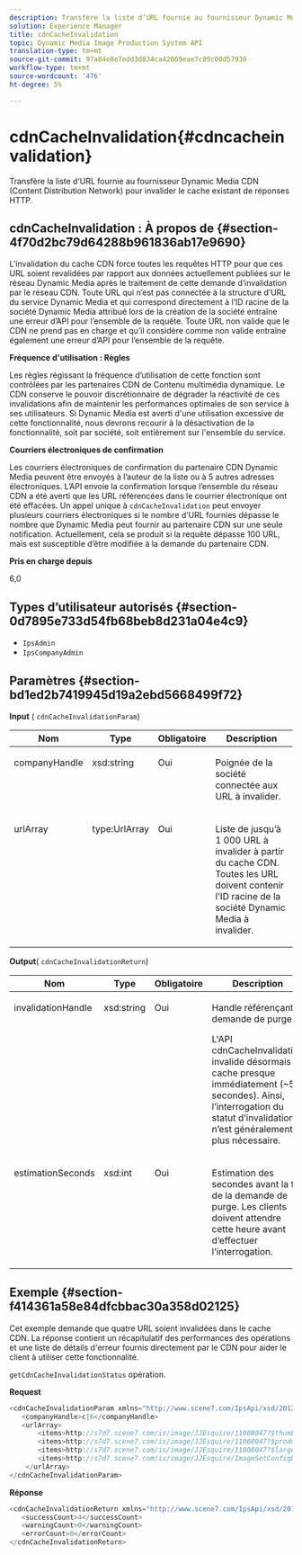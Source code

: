 ```yaml
---
description: Transfère la liste d’URL fournie au fournisseur Dynamic Media CDN (Content Distribution Network) pour invalider le cache existant de réponses HTTP.
solution: Experience Manager
title: cdnCacheInvalidation
topic: Dynamic Media Image Production System API
translation-type: tm+mt
source-git-commit: 97a84e8e7edd3d834ca42069eae7c09c00d57938
workflow-type: tm+mt
source-wordcount: '476'
ht-degree: 5%

---
```



# cdnCacheInvalidation{#cdncacheinvalidation}

Transfère la liste d’URL fournie au fournisseur Dynamic Media CDN (Content Distribution Network) pour invalider le cache existant de réponses HTTP.

## cdnCacheInvalidation : À propos de {#section-4f70d2bc79d64288b961836ab17e9690}

L’invalidation du cache CDN force toutes les requêtes HTTP pour que ces URL soient revalidées par rapport aux données actuellement publiées sur le réseau Dynamic Media après le traitement de cette demande d’invalidation par le réseau CDN. Toute URL qui n’est pas connectée à la structure d’URL du service Dynamic Media et qui correspond directement à l’ID racine de la société Dynamic Media attribué lors de la création de la société entraîne une erreur d’API pour l’ensemble de la requête. Toute URL non valide que le CDN ne prend pas en charge et qu’il considère comme non valide entraîne également une erreur d’API pour l’ensemble de la requête.

**Fréquence d&#39;utilisation : Règles**

Les règles régissant la fréquence d’utilisation de cette fonction sont contrôlées par les partenaires CDN de Contenu multimédia dynamique. Le CDN conserve le pouvoir discrétionnaire de dégrader la réactivité de ces invalidations afin de maintenir les performances optimales de son service à ses utilisateurs. Si Dynamic Media est averti d&#39;une utilisation excessive de cette fonctionnalité, nous devrons recourir à la désactivation de la fonctionnalité, soit par société, soit entièrement sur l&#39;ensemble du service.

**Courriers électroniques de confirmation**

Les courriers électroniques de confirmation du partenaire CDN Dynamic Media peuvent être envoyés à l’auteur de la liste ou à 5 autres adresses électroniques. L’API envoie la confirmation lorsque l’ensemble du réseau CDN a été averti que les URL référencées dans le courrier électronique ont été effacées. Un appel unique à `cdnCacheInvalidation` peut envoyer plusieurs courriers électroniques si le nombre d’URL fournies dépasse le nombre que Dynamic Media peut fournir au partenaire CDN sur une seule notification. Actuellement, cela se produit si la requête dépasse 100 URL, mais est susceptible d’être modifiée à la demande du partenaire CDN.

**Pris en charge depuis**

6,0

## Types d’utilisateur autorisés {#section-0d7895e733d54fb68beb8d231a04e4c9}

* `IpsAdmin`
* `IpsCompanyAdmin`

## Paramètres {#section-bd1ed2b7419945d19a2ebd5668499f72}

**Input** (  `cdnCacheInvalidationParam`)

<table id="table_EDD1875264C846BE951869D528A90D73"> 
 <thead> 
  <tr> 
   <th class="entry"> <b> Nom</b> </th> 
   <th class="entry"> <b> Type</b> </th> 
   <th class="entry"> <b> Obligatoire</b> </th> 
   <th class="entry"> <b> Description</b> </th> 
  </tr> 
 </thead>
 <tbody> 
  <tr valign="top"> 
   <td> <p> <span class="codeph"> <span class="varname"> companyHandle</span> </span> </p> </td> 
   <td> <p> <span class="codeph"> xsd:string</span> </p> </td> 
   <td> <p> Oui </p> </td> 
   <td> <p> Poignée de la société connectée aux URL à invalider. </p> </td> 
  </tr> 
  <tr valign="top"> 
   <td> <p> <span class="codeph"> <span class="varname"> urlArray</span> </span> </p> </td> 
   <td> <p> <span class="codeph"> type:UrlArray</span> </p> </td> 
   <td> <p> Oui </p> </td> 
   <td> <p> Liste de jusqu’à 1 000 URL à invalider à partir du cache CDN. Toutes les URL doivent contenir l'ID racine de la société Dynamic Media à invalider. </p> </td> 
  </tr> 
 </tbody> 
</table>

**Output**(  `cdnCacheInvalidationReturn`)

<table id="table_1D947C1BF8864820AD7BA0CDC0F076F9"> 
 <thead> 
  <tr> 
   <th class="entry"> <b> Nom</b> </th> 
   <th class="entry"> <b> Type</b> </th> 
   <th class="entry"> <b> Obligatoire</b> </th> 
   <th class="entry"> <b> Description</b> </th> 
  </tr> 
 </thead>
 <tbody> 
  <tr valign="top"> 
   <td colname="col1"> <p><span class="codeph"><span class="varname"> invalidationHandle</span></span> </p> </td> 
   <td colname="col2"> <p><span class="codeph"> xsd:string</span> </p> </td> 
   <td colname="col3"> <p>Oui </p> </td> 
   <td colname="col4"> <p>Handle référençant la demande de purge. </p> <p>L'API <span class="codeph"> cdnCacheInvalidation</span> invalide désormais le cache presque immédiatement (~5 secondes). Ainsi, l’interrogation du statut d’invalidation n’est généralement plus nécessaire. </p> 
    <!--<p>The next three paragraphs were added as per CQDOC-13840 With the migration from Akamai v2 API's to fast purge, purging time is now approximately 5 seconds. You are no longer required to poll on the purge URL to find out the status of the purge request.</p>--> 
    <!--<p>The cache invalidation handle used to contained the company ID, the user account type used (small or large), and the purge url. With the release of 2019R1, <codeph>invalidationHandle</codeph> now contains just the company ID and the purge ID. </p>--> 
    <!--<p>Prior to 2019R1, two different Akamai users were being used for each geography (for example, <codeph>cdninvalidatesmallemea</codeph> and <codeph>cdninvalidatelargeemea</codeph>) to invalidate requests, depending on the number of URLs in each request. This functionality was done so that a small request was not blocked because of a large request. Now, with fast purge in 2019R1, the purge is nearly instantaneous, two users are no longer needed, and only one account is used. </p>--> </td> 
  </tr> 
  <tr valign="top"> 
   <td colname="col1"> <p><span class="codeph"><span class="varname"> estimationSeconds</span></span> </p> </td> 
   <td colname="col2"> <p><span class="codeph"> xsd:int</span> </p> </td> 
   <td colname="col3"> <p>Oui </p> </td> 
   <td colname="col4"> <p>Estimation des secondes avant la fin de la demande de purge. Les clients doivent attendre cette heure avant d’effectuer l’interrogation. </p> </td> 
  </tr> 
 </tbody> 
</table>

## Exemple {#section-f414361a58e84dfcbbac30a358d02125}

Cet exemple demande que quatre URL soient invalidées dans le cache CDN. La réponse contient un récapitulatif des performances des opérations et une liste de détails d&#39;erreur fournis directement par le CDN pour aider le client à utiliser cette fonctionnalité.

`getCdnCacheInvalidationStatus` opération.

**Request**

```java
<cdnCacheInvalidationParam xmlns="http://www.scene7.com/IpsApi/xsd/2012-02-14">
   <companyHandle>c|6</companyHandle>
   <urlArray>
       <items>http://s7d7.scene7.com/is/image/JJEsquire/11008047?$thumbnail$</items>
       <items>http://s7d7.scene7.com/is/image/JJEsquire/11008047?$product$</items>
       <items>http://s7d7.scene7.com/is/image/JJEsquire/11008047?$large$</items>
       <items>http://s7d7.scene7.com/is/image/JJEsquire/ImageSetConfigDefaults?req=userdata</items>
    </urlArray>
</cdnCacheInvalidationParam>
```

**Réponse**

```java
<cdnCacheInvalidationReturn xmlns="http://www.scene7.com/IpsApi/xsd/2012-02-14">
   <successCount>4</successCount>
   <warningCount>0</warningCount>
   <errorCount>0</errorCount>
</cdnCacheInvalidationReturn>
```

